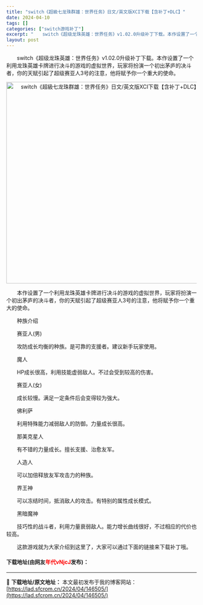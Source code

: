 ```yaml
---
title: "switch《超級七龙珠群雄：世界任务》日文/英文版XCI下载【含补丁+DLC】"
date: 2024-04-10
tags: []
categories: ["switch游戏补丁"]
excerpt: "　　switch《超级龙珠英雄：世界任务》v1.02.0升级补丁下载。本作设置了一个利用龙珠英雄卡牌进行决斗的游戏的虚拟世界，玩家将扮演一个初出茅庐的决斗者，你的天赋引起了超级赛亚人3号的注意，他将赋予你一个重大的使命。 　　本作设置了一个利用龙珠英雄卡牌进行决斗的游戏的虚拟世界，玩家将扮演一个初出&hellip;"
layout: post
---
```


 <p>　　switch《超级龙珠英雄：世界任务》v1.02.0升级补丁下载。本作设置了一个利用龙珠英雄卡牌进行决斗的游戏的虚拟世界，玩家将扮演一个初出茅庐的决斗者，你的天赋引起了超级赛亚人3号的注意，他将赋予你一个重大的使命。</p> <p align="center"><img align="" border="0" src="https://lad.sfcrom.cn/wp-content/uploads/2024/04/20240409_6615c7245b0a0.webp" width="533" alt="switch《超級七龙珠群雄：世界任务》日文/英文版XCI下载【含补丁+DLC】" /></p> <p>　　本作设置了一个利用龙珠英雄卡牌进行决斗的游戏的虚拟世界，玩家将扮演一个初出茅庐的决斗者，你的天赋引起了超级赛亚人3号的注意，他将赋予你一个重大的使命。</p> <p>　　种族介绍</p> <p>　　赛亚人(男)</p> <p>　　攻防成长均衡的种族。是可靠的支援者。建议新手玩家使用。</p> <p>　　魔人</p> <p>　　HP成长很高，利用技能虚弱敌人。不过会受到较高的伤害。</p> <p>　　赛亚人(女)</p> <p>　　成长较慢。满足一定条件后会变得较为强大。</p> <p>　　佛利萨</p> <p>　　利用特殊能力减弱敌人的防御。力量成长很高。</p> <p>　　那美克星人</p> <p>　　有不错的力量成长。擅长支援、治愈友军。</p> <p>　　人造人</p> <p>　　可以加倍释放友军攻击力的种族。</p> <p>　　界王神</p> <p>　　可以冻结时间，抵消敌人的攻击。有特别的属性成长模式。</p> <p>　　黑暗魔神</p> <p>　　技巧性的战斗者，利用力量衰弱敌人。能力增长曲线很好，不过相应的代价也较高。</p> <p>　　这款游戏就为大家介绍到这里了，大家可以通过下面的链接来下载补丁哦。</p> <p><h4>下载地址(由网友<font color="red">年代vNjcJ</font>发布)：</h4></p> 

---
📖 **下载地址/原文地址：** 本文最初发布于我的博客网站：[https://lad.sfcrom.cn/2024/04/146505/](https://lad.sfcrom.cn/2024/04/146505/)
